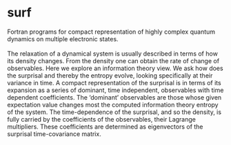 # surf
Fortran programs for compact representation of highly complex quantum dynamics on multiple electronic states.  
<br/>The relaxation of a dynamical system is usually described in terms of how its density changes. From the density one can obtain the rate of change of observables. Here we explore an information theory view. We ask how does the surprisal and thereby the entropy evolve, looking specifically at their variance in time. A compact representation of the surprisal is in terms of its expansion as a series of dominant, time independent, observables with time dependent coefficients. The ‘dominant’ observables are those whose given expectation value changes most the computed information theory entropy of the system. The time-dependence of the surprisal, and so the density, is fully carried by the coefficients of the observables, their Lagrange multipliers. These coefficients are determined as eigenvectors of the surprisal time-covariance matrix. 
